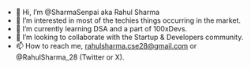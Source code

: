 - 👋 Hi, I’m @SharmaSenpai aka Rahul Sharma
- 👀 I’m interested in most of the techies things occurring in the market.
- 🌱 I’m currently learning DSA and a part of 100xDevs.
- 💞️ I’m looking to collaborate with the Startup & Developers community.
- 📫 How to reach me, rahulsharma.cse28@gmail.com or @RahulSharma_28 (Twitter or X).

<!---
SharmaSenpai/SharmaSenpai is a ✨ special ✨ repository because its `README.md` (this file) appears on your GitHub profile.
You can click the Preview link to take a look at your changes.
--->
